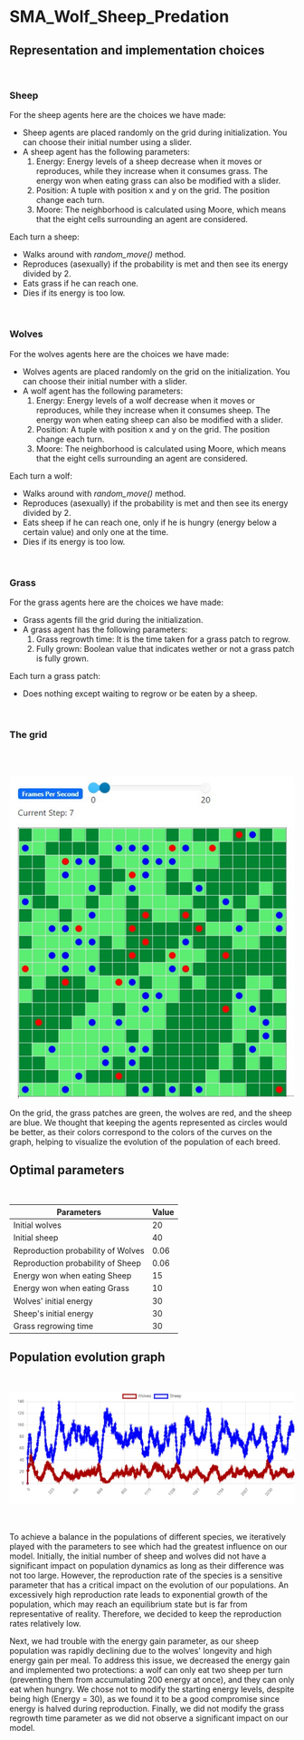 # SMA_Wolf_Sheep_Predation

## Representation and implementation choices

</br>

### Sheep

For the sheep agents here are the choices we have made: 
- Sheep agents are placed randomly on the grid during initialization. You can choose their initial number using a slider.
- A sheep agent has the following parameters: 
    1. Energy: Energy levels of a sheep decrease when it moves or reproduces, while they increase when it consumes grass. The energy won when eating grass can also be modified with a slider.
    2. Position: A tuple with position x and y on the grid. The position change each turn.
    3. Moore: The neighborhood is calculated using Moore, which means that the eight cells surrounding an agent are considered.

Each turn a sheep: 
- Walks around with *random_move()* method.
- Reproduces (asexually) if the probability is met and then see its energy divided by 2.
- Eats grass if he can reach one.
- Dies if its energy is too low.

</br>

### Wolves

For the wolves agents here are the choices we have made: 
- Wolves agents are placed randomly on the grid on the initialization. You can choose their initial number with a slider.
- A wolf agent has the following parameters: 
    1. Energy: Energy levels of a wolf decrease when it moves or reproduces, while they increase when it consumes sheep. The energy won when eating sheep can also be modified with a slider.
    2. Position: A tuple with position x and y on the grid. The position change each turn.
    3. Moore: The neighborhood is calculated using Moore, which means that the eight cells surrounding an agent are considered.

Each turn a wolf: 
- Walks around with *random_move()* method.
- Reproduces (asexually) if the probability is met and then see its energy divided by 2.
- Eats sheep if he can reach one, only if he is hungry (energy below a certain value) and only one at the time.
- Dies if its energy is too low.

</br>

### Grass 

For the grass agents here are the choices we have made:
- Grass agents fill the grid during the initialization.
- A grass agent has the following parameters: 
  1. Grass regrowth time: It is the time taken for a grass patch to regrow.
  2. Fully grown: Boolean value that indicates wether or not a grass patch is fully grown.

Each turn a grass patch:
- Does nothing except waiting to regrow or be eaten by a sheep. 

</br>

### The grid 

</br>
</br>

<p align="center">
    <img src="./0_prey_predator_start/img/grid.jpg">
</p>

On the grid, the grass patches are green, the wolves are red, and the sheep are blue. We thought that keeping the agents represented as circles would be better, as their colors correspond to the colors of the curves on the graph, helping to visualize the evolution of the population of each breed.

## Optimal parameters 

</br>

| Parameters                          | Value  |
| ------------------------------------|--------|
| Initial wolves                      | 20     |
| Initial sheep                       | 40     |
| Reproduction probability of Wolves  | 0.06   |
| Reproduction probability of Sheep   | 0.06   |
| Energy won when eating Sheep        | 15     |
| Energy won when eating Grass        | 10     |
| Wolves' initial energy              | 30     |
| Sheep's initial energy              | 30     |
| Grass regrowing time                | 30     |

## Population evolution graph

</br>

<p align = "center">
    <img src = "./0_prey_predator_start/img/population_graph.jpg"/>
</p>

</br>

To achieve a balance in the populations of different species, we iteratively played with the parameters to see which had the greatest influence on our model. Initially, the initial number of sheep and wolves did not have a significant impact on population dynamics as long as their difference was not too large. However, the reproduction rate of the species is a sensitive parameter that has a critical impact on the evolution of our populations. An excessively high reproduction rate leads to exponential growth of the population, which may reach an equilibrium state but is far from representative of reality. Therefore, we decided to keep the reproduction rates relatively low.

Next, we had trouble with the energy gain parameter, as our sheep population was rapidly declining due to the wolves' longevity and high energy gain per meal. To address this issue, we decreased the energy gain and implemented two protections: a wolf can only eat two sheep per turn (preventing them from accumulating 200 energy at once), and they can only eat when hungry. We chose not to modify the starting energy levels, despite being high (Energy = 30), as we found it to be a good compromise since energy is halved during reproduction. Finally, we did not modify the grass regrowth time parameter as we did not observe a significant impact on our model.